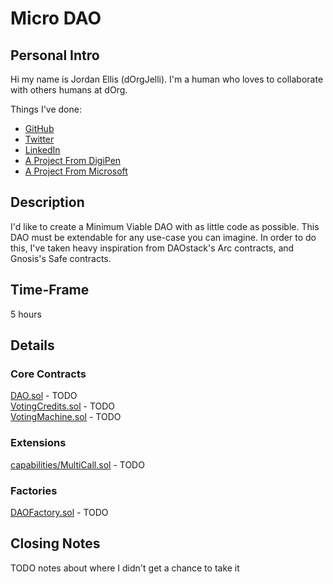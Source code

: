 # Micro DAO
## Personal Intro
Hi my name is Jordan Ellis (dOrgJelli). I'm a human who loves to collaborate with others humans at dOrg.

Things I've done:
- [GitHub](https://github.com/dOrgJelli)
- [Twitter](https://twitter.com/dOrgJelli)
- [LinkedIn](https://www.linkedin.com/in/jordancellis/)
- [A Project From DigiPen](https://games.digipen.edu/games/rafflesia)
- [A Project From Microsoft](https://www.moog.com/news/operating-group-news/2019/Moog_Inc_Microsoft_Air_New_Zealand_ST_Engineering_Microsoft_Air_New_Zealand_and_ST_Engineering_Announce_Ground_Breaking_Digital_Collaboration.html)

## Description
I'd like to create a Minimum Viable DAO with as little code as possible. This DAO must be extendable for any use-case you can imagine. In order to do this, I've taken heavy inspiration from DAOstack's Arc contracts, and Gnosis's Safe contracts.

## Time-Frame
5 hours

## Details
### Core Contracts
[DAO.sol]() - TODO  
[VotingCredits.sol]() - TODO  
[VotingMachine.sol]() - TODO  

### Extensions
[capabilities/MultiCall.sol]() - TODO  

### Factories
[DAOFactory.sol]() - TODO  

## Closing Notes
TODO notes about where I didn't get a chance to take it
